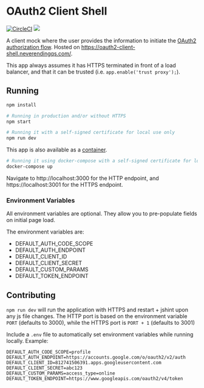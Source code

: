 # OAuth2 Client Shell

[![CircleCI](https://circleci.com/gh/neverendingqs/oauth2-client-shell/tree/master.svg?style=svg)](https://circleci.com/gh/neverendingqs/oauth2-client-shell/tree/master)
[![](https://images.microbadger.com/badges/image/neverendingqs/oauth2-client-shell.svg)](https://microbadger.com/images/neverendingqs/oauth2-client-shell "Get your own image badge on microbadger.com")

A client mock where the user provides the information to initiate the [OAuth2 authorization flow](https://tools.ietf.org/html/rfc6749#section-4). Hosted on https://oauth2-client-shell.neverendingqs.com/.

This app always assumes it has HTTPS terminated in front of a load balancer, and that it can be trusted (i.e. `app.enable('trust proxy');`).

## Running

```sh
npm install

# Running in production and/or without HTTPS
npm start

# Running it with a self-signed certificate for local use only
npm run dev
```

This app is also available as a [container](https://hub.docker.com/r/neverendingqs/oauth2-client-shell/).

```sh
# Running it using docker-compose with a self-signed certificate for local use only
docker-compose up
```

Navigate to http://localhost:3000 for the HTTP endpoint, and https://localhost:3001 for the HTTPS endpoint.

### Environment Variables

All environment variables are optional. They allow you to pre-populate fields on initial page load.

The environment variables are:

* DEFAULT_AUTH_CODE_SCOPE
* DEFAULT_AUTH_ENDPOINT
* DEFAULT_CLIENT_ID
* DEFAULT_CLIENT_SECRET
* DEFAULT_CUSTOM_PARAMS
* DEFAULT_TOKEN_ENDPOINT

## Contributing

`npm run dev` will run the application with HTTPS and restart + jshint upon any js file changes. The HTTP port is based on the environment variable `PORT` (defaults to 3000), while the HTTPS port is `PORT + 1` (defaults to 3001)

 Include a `.env` file to automatically set environment variables while running locally. Example:

```
DEFAULT_AUTH_CODE_SCOPE=profile
DEFAULT_AUTH_ENDPOINT=https://accounts.google.com/o/oauth2/v2/auth
DEFAULT_CLIENT_ID=812741506391.apps.googleusercontent.com
DEFAULT_CLIENT_SECRET=abc123
DEFAULT_CUSTOM_PARAMS=access_type=online
DEFAULT_TOKEN_ENDPOINT=https://www.googleapis.com/oauth2/v4/token
```
